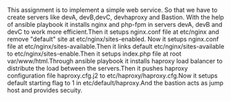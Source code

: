 This assignment is to implement a simple web service. So that we have to create servers like devA, devB,devC, devhaproxy and Bastion. With the help of ansible playbook it installs nginx and php-fpm in servers devA, devB and devC to work more efficient.Then it setups nginx.conf file at etc/nginx and remove "default" site at etc/nginx/sites-enabled. Now it setups nginx.conf file at etc/nginx/sites-available.Then it links default etc/nginx/sites-available to etc/nginx/sites-enable.Then it setups index.php file at root var/www/html.Through ansible playbook it installs haproxy load balancer to distribute the load between the servers.Then it pushes haproxy configuration file haproxy.cfg.j2 to etc/haproxy/haproxy.cfg.Now it setups default starting flag to 1 in etc/default/haproxy.And the bastion acts as jump host and provides secuity.
